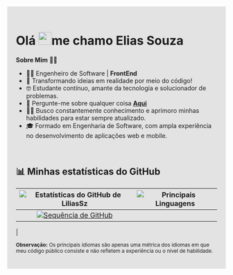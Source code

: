 <!-- Altere o valor da cor no atributo "style" -->
<div style="background-color: rgba(0, 0, 0, 0.1); padding: 20px;">
 
 <h1 >Olá <img src="https://raw.githubusercontent.com/MartinHeinz/MartinHeinz/master/wave.gif" width="30px">me chamo Elias Souza</h1>

  **Sobre Mim** 👨‍💻
  - 👨‍💻 Engenheiro de Software | <b>FrontEnd</b>
  - 📜 Transformando ideias em realidade por meio do código!
  - 🤓 Estudante contínuo, amante da tecnologia e solucionador de problemas.
  - 💬 Pergunte-me sobre qualquer coisa **[Aqui](https://github.com/liliassz/liliassz/issues)**
  - 👨‍🎓 Busco constantemente conhecimento e aprimoro minhas habilidades para estar sempre atualizado.
  - 🎓 Formado em Engenharia de Software, com ampla experiência no desenvolvimento de aplicações web e mobile.

  <br>

## 📊 Minhas estatísticas do GitHub

| ![Estatísticas do GitHub de LiliasSz](https://github-readme-stats.vercel.app/api?username=liliassz&show_icons=true&theme=tokyonight&) | ![Principais Linguagens](https://github-readme-stats.vercel.app/api/top-langs/?username=liliassz&layout=donut&theme=tokyonight&langs_count=5&title=Principais%20Linguagens) |
| :-------------: | :-------------: |
| [![Sequência de GitHub](https://github-readme-streak-stats.herokuapp.com?user=liliassz&theme=tokyonight&dates=05DD3C)](https://git.io/streak-stats) |
|

<sub><b>Observação:</b> Os principais idiomas são apenas uma métrica dos idiomas em que meu código público consiste e não refletem a experiência ou o nível de habilidade.</sub>

